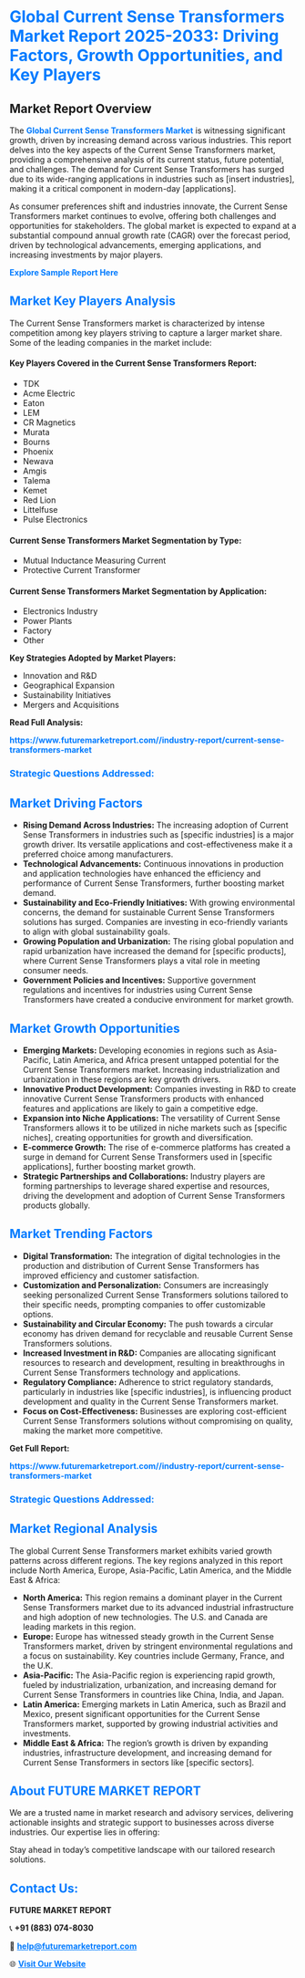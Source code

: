 <h1 style="color: #007BFF;">Global Current Sense Transformers Market Report 2025-2033: Driving Factors, Growth Opportunities, and Key Players</h1>

<section id="overview">
<h2>Market Report Overview</h2>
<p>The <a href="https://www.futuremarketreport.com//industry-report/current-sense-transformers-market" style="color: #007BFF; text-decoration: none;"><strong>Global Current Sense Transformers Market</strong></a> is witnessing significant growth, driven by increasing demand across various industries. This report delves into the key aspects of the Current Sense Transformers market, providing a comprehensive analysis of its current status, future potential, and challenges. The demand for Current Sense Transformers has surged due to its wide-ranging applications in industries such as [insert industries], making it a critical component in modern-day [applications].</p>
<p>As consumer preferences shift and industries innovate, the Current Sense Transformers market continues to evolve, offering both challenges and opportunities for stakeholders. The global market is expected to expand at a substantial compound annual growth rate (CAGR) over the forecast period, driven by technological advancements, emerging applications, and increasing investments by major players.</p>
</section>

<section id="overview">
<p><a href="https://www.futuremarketreport.com//request-sample/reportId=76311" style="color: #007BFF; text-decoration: none;"><strong>Explore Sample Report Here</strong></a></p>
</section>

<section id="key-players">
<h2 style="color: #007BFF;">Market Key Players Analysis</h2>
<p>The Current Sense Transformers market is characterized by intense competition among key players striving to capture a larger market share. Some of the leading companies in the market include:</p>
<h4>Key Players Covered in the Current Sense Transformers Report:</h4>
<ul><li>TDK</li><li>Acme Electric</li><li>Eaton</li><li>LEM</li><li>CR Magnetics</li><li>Murata</li><li>Bourns</li><li>Phoenix</li><li>Newava</li><li>Amgis</li><li>Talema</li><li>Kemet</li><li>Red Lion</li><li>Littelfuse</li><li>Pulse Electronics</li></ul>
<h4>Current Sense Transformers Market Segmentation by Type:</h4>
<ul><li>Mutual Inductance Measuring Current</li><li>Protective Current Transformer</li></ul>

<h4>Current Sense Transformers Market Segmentation by Application:</h4>
<ul><li>Electronics Industry</li><li>Power Plants</li><li>Factory</li><li>Other</li></ul>
<p><strong>Key Strategies Adopted by Market Players:</strong></p>
<ul>
<li>Innovation and R&D</li>
<li>Geographical Expansion</li>
<li>Sustainability Initiatives</li>
<li>Mergers and Acquisitions</li>
</ul>
</section>

<section>
<p><strong>Read Full Analysis: </strong></p><a href="https://www.futuremarketreport.com//industry-report/current-sense-transformers-market" style="color: #007BFF; text-decoration: none;"><strong>https://www.futuremarketreport.com//industry-report/current-sense-transformers-market</strong></a>
<h3 style="color: #007BFF;">Strategic Questions Addressed:</h3>
</section>

<section id="driving-factors">
<h2 style="color: #007BFF;">Market Driving Factors</h2>
<ul>
<li><strong>Rising Demand Across Industries:</strong> The increasing adoption of Current Sense Transformers in industries such as [specific industries] is a major growth driver. Its versatile applications and cost-effectiveness make it a preferred choice among manufacturers.</li>
<li><strong>Technological Advancements:</strong> Continuous innovations in production and application technologies have enhanced the efficiency and performance of Current Sense Transformers, further boosting market demand.</li>
<li><strong>Sustainability and Eco-Friendly Initiatives:</strong> With growing environmental concerns, the demand for sustainable Current Sense Transformers solutions has surged. Companies are investing in eco-friendly variants to align with global sustainability goals.</li>
<li><strong>Growing Population and Urbanization:</strong> The rising global population and rapid urbanization have increased the demand for [specific products], where Current Sense Transformers plays a vital role in meeting consumer needs.</li>
<li><strong>Government Policies and Incentives:</strong> Supportive government regulations and incentives for industries using Current Sense Transformers have created a conducive environment for market growth.</li>
</ul>
</section>

<section id="growth-opportunities">
<h2 style="color: #007BFF;">Market Growth Opportunities</h2>
<ul>
<li><strong>Emerging Markets:</strong> Developing economies in regions such as Asia-Pacific, Latin America, and Africa present untapped potential for the Current Sense Transformers market. Increasing industrialization and urbanization in these regions are key growth drivers.</li>
<li><strong>Innovative Product Development:</strong> Companies investing in R&D to create innovative Current Sense Transformers products with enhanced features and applications are likely to gain a competitive edge.</li>
<li><strong>Expansion into Niche Applications:</strong> The versatility of Current Sense Transformers allows it to be utilized in niche markets such as [specific niches], creating opportunities for growth and diversification.</li>
<li><strong>E-commerce Growth:</strong> The rise of e-commerce platforms has created a surge in demand for Current Sense Transformers used in [specific applications], further boosting market growth.</li>
<li><strong>Strategic Partnerships and Collaborations:</strong> Industry players are forming partnerships to leverage shared expertise and resources, driving the development and adoption of Current Sense Transformers products globally.</li>
</ul>
</section>

<section id="trending-factors">
<h2 style="color: #007BFF;">Market Trending Factors</h2>
<ul>
<li><strong>Digital Transformation:</strong> The integration of digital technologies in the production and distribution of Current Sense Transformers has improved efficiency and customer satisfaction.</li>
<li><strong>Customization and Personalization:</strong> Consumers are increasingly seeking personalized Current Sense Transformers solutions tailored to their specific needs, prompting companies to offer customizable options.</li>
<li><strong>Sustainability and Circular Economy:</strong> The push towards a circular economy has driven demand for recyclable and reusable Current Sense Transformers solutions.</li>
<li><strong>Increased Investment in R&D:</strong> Companies are allocating significant resources to research and development, resulting in breakthroughs in Current Sense Transformers technology and applications.</li>
<li><strong>Regulatory Compliance:</strong> Adherence to strict regulatory standards, particularly in industries like [specific industries], is influencing product development and quality in the Current Sense Transformers market.</li>
<li><strong>Focus on Cost-Effectiveness:</strong> Businesses are exploring cost-efficient Current Sense Transformers solutions without compromising on quality, making the market more competitive.</li>
</ul>
</section>

<section>
<p><strong>Get Full Report: </strong></p><a href="https://www.futuremarketreport.com//industry-report/current-sense-transformers-market" style="color: #007BFF; text-decoration: none;"><strong>https://www.futuremarketreport.com//industry-report/current-sense-transformers-market</strong></a>
<h3 style="color: #007BFF;">Strategic Questions Addressed:</h3>
</section>


<section id="regional-analysis">
<h2 style="color: #007BFF;">Market Regional Analysis</h2>
<p>The global Current Sense Transformers market exhibits varied growth patterns across different regions. The key regions analyzed in this report include North America, Europe, Asia-Pacific, Latin America, and the Middle East & Africa:</p>
<ul>
<li><strong>North America:</strong> This region remains a dominant player in the Current Sense Transformers market due to its advanced industrial infrastructure and high adoption of new technologies. The U.S. and Canada are leading markets in this region.</li>
<li><strong>Europe:</strong> Europe has witnessed steady growth in the Current Sense Transformers market, driven by stringent environmental regulations and a focus on sustainability. Key countries include Germany, France, and the U.K.</li>
<li><strong>Asia-Pacific:</strong> The Asia-Pacific region is experiencing rapid growth, fueled by industrialization, urbanization, and increasing demand for Current Sense Transformers in countries like China, India, and Japan.</li>
<li><strong>Latin America:</strong> Emerging markets in Latin America, such as Brazil and Mexico, present significant opportunities for the Current Sense Transformers market, supported by growing industrial activities and investments.</li>
<li><strong>Middle East & Africa:</strong> The region’s growth is driven by expanding industries, infrastructure development, and increasing demand for Current Sense Transformers in sectors like [specific sectors].</li>
</ul>
</section>

<footer>
<h2 style="color: #007BFF;">About FUTURE MARKET REPORT</h2>
<p>We are a trusted name in market research and advisory services, delivering actionable insights and strategic support to businesses across diverse industries. Our expertise lies in offering:</p>

<p>Stay ahead in today’s competitive landscape with our tailored research solutions.</p>

<h2 style="color: #007BFF;">Contact Us:</h2>
<p><strong>FUTURE MARKET REPORT</strong></p>
<p>📞 <strong>+91 (883) 074-8030</strong></p>
<p>📧 <strong><a href="mailto:help@futuremarketreport.com" style="color: #007BFF;">help@futuremarketreport.com</a></strong></p>
<p>🌐 <strong><a href="https://www.futuremarketreport.com/" style="color: #007BFF;">Visit Our Website</a></strong></p>
</footer>